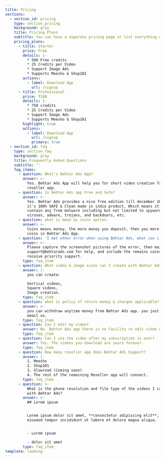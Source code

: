 ```yaml
---
title: Pricing
sections:
  - section_id: pricing
    type: section_pricing
    background: gray
    title: Pricing Plans
    subtitle: You can have a separate pricing page or list everything on the home page.
    pricing_plans:
      - title: Starter
        price: Free
        details: |-
          * 500 Free credits
          * 25 Credits per Video
          * Support Image Ads
          * Supports Meesho & Shop101
        actions:
          - label: Download App
            url: /signup
      - title: Professional
        price: ₹100
        details: |-
          * 750 credits
          * 25 Credits per Video
          * Support Image Ads
          * Supports Meesho & Shop101
        highlight: true
        actions:
          - label: Download App
            url: /signup
            primary: true
  - section_id: faq
    type: section_faq
    background: gray
    title: Frequently Asked Questions
    subtitle: ''
    faq_items:
      - question: What's Behtar Ads App?
        answer: >-
          Yes. Behtar Ads App will help you for short video creation from any
          reseller app.
      - question: Is Behtar Ads app Free and Safe?
        answer: >-
          Yes. Behtar Ads provides a nice free edition till december 2020, and
          it's 100% SAFE & Clean made in india product, Which means it does not
          contain any from malware including but not limited to spyware,
          viruses, adware, trojans, and backdoors, etc.
      - question: what is mean by coins option.
        answer: >-
          Coins means money, the more money you deposit, then you more will get
          coins in Behtar Ads App.
      - question: 'I met other error when using Behtar Ads, what can i do?'
        answer: >-
          Please capture the screenshot pictures of the error, then mail to
          support@behtarads.com for help, and include the remains coins to
          receive priority support.
        type: faq_item
      - question: What video & image sizes can I create with Behtar Ads?
        answer: |-
          you can create:

          Vertical videos,
          Square videos,
          Image creation.
        type: faq_item
      - question: what is policy of return money & charges applicable?
        answer: >-
          you can withdraw anytime money from Behtar Ads app. you just have to
          email us.
        type: faq_item
      - question: Can I edit my video?
        answer: No. Behtar Ads app there is no facility to edit video option.
        type: faq_item
      - question: Can I use the video after my subscription is over?
        answer: Yes. The videos you download are yours forever.
        type: faq_item
      - question: How many reseller app does Behtar Ads Support?
        answer: |-
          1. Meesho
          2. Shop101
          3. Glowroad (Coming soon)
          4. The rest of the remaining Reseller app will connect.
        type: faq_item
      - question: >-
          What is the phone resolution and file type of the videos I can create
          with Behtar Ads?
        answer: >-
          ## Lorem ipsum


          Lorem ipsum dolor sit amet, **consectetur adipiscing elit**, sed do
          eiusmod tempor incididunt ut labore et dolore magna aliqua.


          - Lorem ipsum

          - dolor sit amet
        type: faq_item
template: landing
---
```

